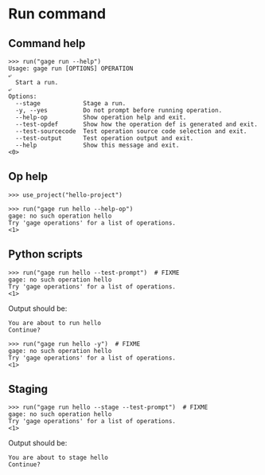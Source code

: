 # Run command

## Command help

    >>> run("gage run --help")
    Usage: gage run [OPTIONS] OPERATION
    ⤶
      Start a run.
    ⤶
    Options:
      --stage            Stage a run.
      -y, --yes          Do not prompt before running operation.
      --help-op          Show operation help and exit.
      --test-opdef       Show how the operation def is generated and exit.
      --test-sourcecode  Test operation source code selection and exit.
      --test-output      Test operation output and exit.
      --help             Show this message and exit.
    <0>


## Op help

    >>> use_project("hello-project")

    >>> run("gage run hello --help-op")
    gage: no such operation hello
    Try 'gage operations' for a list of operations.
    <1>

## Python scripts

    >>> run("gage run hello --test-prompt")  # FIXME
    gage: no such operation hello
    Try 'gage operations' for a list of operations.
    <1>

Output should be:

    You are about to run hello
    Continue?

    >>> run("gage run hello -y")  # FIXME
    gage: no such operation hello
    Try 'gage operations' for a list of operations.
    <1>

## Staging

    >>> run("gage run hello --stage --test-prompt")  # FIXME
    gage: no such operation hello
    Try 'gage operations' for a list of operations.
    <1>

Output should be:

    You are about to stage hello
    Continue?
